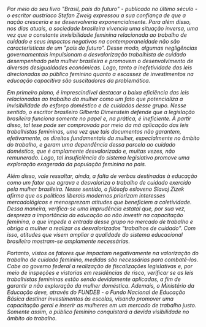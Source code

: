 _Por meio do seu livro "Brasil, país do futuro" - publicado no último século - o escritor austríaco Stefan Zweig expressou a sua confiança de que a nação cresceria e se desenvolveria exponencialmente. Para além disso, nos dias atuais, a sociedade brasileira vivencia uma situação inversa, uma vez que a constante invisibilidade feminina relacionada ao trabalho de cuidado e seus impactos negativos na contemporaneidade não são características de um "país do futuro". Desse modo, algumas negligências governamentais impulsionam a desvalorização trabalhista de cuidado desempenhado pela mulher brasileira e promovem o desenvolvimento de diversas desigualdades econômicas. Logo, tanto a inefetividade das leis direcionadas ao público feminino quanto a escassez de investimentos na educação capacitiva são suscitadores da problemática._

_Em primeiro plano, é imprescindível destacar a baixa eficiência das leis relacionadas ao trabalho da mulher como um fato que potencializa a invisibilidade do esforço doméstico e de cuidados desse grupo. Nesse sentido, o escritor brasileiro Gilberto Dimenstein defende que a legislação brasileira funciona somente no papel e, na prática, é ineficiente. A partir disso, tal tese pode ser comprovada por meio da má aplicação das leis trabalhistas femininas, uma vez que tais documentos não garantem, efetivamente, os direitos fundamentais da mulher, especialmente no âmbito do trabalho, e geram uma dependência dessa parcela ao cuidado doméstico, que é amplamente desvalorizado e, muitas vezes, não remunerado. Logo, tal insuficiência do sistema legislativo promove uma exploração exagerada da população feminina no país._

_Além disso, vale ressaltar, ainda, a falta de verbas destinadas à educação como um fator que agrava e desvaloriza o trabalho de cuidado exercido pela mulher brasileira. Nesse sentido, o filósofo esloveno Slavoj Zizek afirma que os políticos liberais modernos priorizam interesses mercadológicos e menosprezam atitudes que beneficiem a coletividade. Dessa maneira, verifica-se uma imprudência estatal que, por sua vez, despreza a importância da educação ao não investir na capacitação feminina, o que impede a entrada desse grupo no mercado de trabalho e obriga a mulher a realizar os desvalorizados "trabalhos de cuidado". Com isso, atitudes que visem ampliar a qualidade do sistema educacional brasileiro mostram-se amplamente necessárias._

_Portanto, vistos os fatores que impactam negativamente na valorização do trabalho de cuidado feminino, medidas são necessárias para combatê-los. Cabe ao governo federal a realização de fiscalizações legislativas e, por meio de inspeções e vistorias em residências de risco, verificar se as leis trabalhistas femininas estão sendo devidamente aplicadas, a fim de garantir a não exploração da mulher doméstica. Ademais, o Ministério da Educação deve, através do FUNDEB - o Fundo Nacional de Educação Básica destinar investimentos às escolas, visando promover uma capacitação geral e inserir as mulheres em um mercado de trabalho justo. Somente assim, o público feminino conquistará a devida visibilidade no âmbito do trabalho._